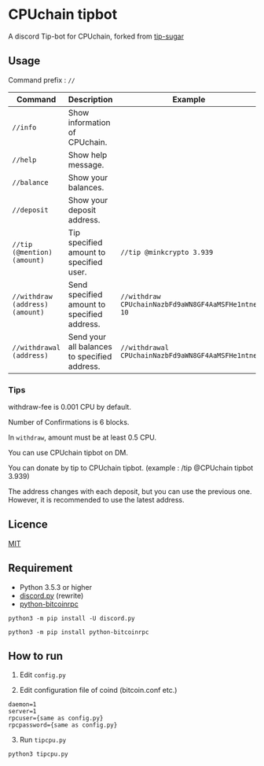 CPUchain tipbot
====

A discord Tip-bot for CPUchain, forked from [tip-sugar](https://github.com/ilmango-doge/Tip-Sugar)

## Usage

Command prefix : `//`

|Command                         |Description                                  |Example                                            |
|--------------------------------|---------------------------------------------|---------------------------------------------------|
|`//info`                        |Show information of CPUchain.                |                                                   |
|`//help`                        |Show help message.                           |                                                   |
|`//balance`                     |Show your balances.                          |                                                   |
|`//deposit`                     |Show your deposit address.                   |                                                   |
|`//tip (@mention) (amount)`     |Tip specified amount to specified user.      |`//tip @minkcrypto 3.939`                          |
|`//withdraw (address) (amount)` |Send specified amount to specified address.  |`//withdraw CPUchainNazbFd9aWN8GF4AaMSFHe1ntne 10` |
|`//withdrawal (address)`        |Send your all balances to specified address. |`//withdrawal CPUchainNazbFd9aWN8GF4AaMSFHe1ntne`  |

### Tips

withdraw-fee is 0.001 CPU by default.

Number of Confirmations is 6 blocks.

In `withdraw`, amount must be at least 0.5 CPU.

You can use CPUchain tipbot on DM.

You can donate by tip to CPUchain tipbot. (example : /tip @CPUchain tipbot 3.939)

The address changes with each deposit, but you can use the previous one. However, it is recommended to use the latest address.

## Licence

[MIT](https://github.com/cpuchain/tipbot/blob/master/LICENSE)

## Requirement

* Python 3.5.3 or higher
* [discord.py](https://github.com/Rapptz/discord.py) (rewrite)
* [python-bitcoinrpc](https://github.com/jgarzik/python-bitcoinrpc)

```
python3 -m pip install -U discord.py
```

```
python3 -m pip install python-bitcoinrpc
```

## How to run

1. Edit `config.py`

2. Edit configuration file of coind (bitcoin.conf etc.)

```
daemon=1
server=1
rpcuser={same as config.py}
rpcpassword={same as config.py}
```

3. Run `tipcpu.py`

```
python3 tipcpu.py
```
